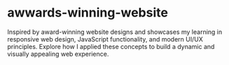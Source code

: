 # awwards-winning-website
Inspired by award-winning website designs and showcases my learning in responsive web design, JavaScript functionality, and modern UI/UX principles. Explore how I applied these concepts to build a dynamic and visually appealing web experience.
